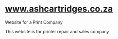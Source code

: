# www.ashcartridges.co.za
Website for a Print Company

This website is for printer repair and sales company
